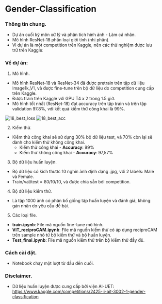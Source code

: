 # Gender-Classification
### Thông tin chung. 
- Dự án cuối kỳ môn xử lý và phân tích hình ảnh - Làm cá nhân.
- Mô hình ResNet-18 phân loại giới tính (nhị phân).
- Vì dự án là một competition trên Kaggle, nên các thử nghiệm được lưu trữ trên Kaggle: 

### Về dự án:
1. Mô hình.
- Mô hình ResNet-18 và ResNet-34 đã được pretrain trên tập dữ liệu Image1k_V1, và được fine-tune trên bộ dữ liệu do competition cung cấp trên Kaggle.
- Được train trên Kaggle với GPU T4 x 2 trong 1.5 giờ.
- Mô hình tốt nhất (ResNet-18) đạt accuracy trên tập train và trên tập validation 97.8%, với kết quả kiểm thử công khai là 99%.

![18_best_loss](https://github.com/user-attachments/assets/aeebf184-46c3-4d8b-baa9-26de678b8ddc)
![18_best_acc](https://github.com/user-attachments/assets/e2a8da88-12fa-4365-bfed-779855af7846)



2. Kiểm thử.
- Kiểm thử công khai sẽ sử dụng 30% bộ dữ liệu test, và 70% còn lại sẽ dành cho kiểm thử không công khai.
  + Kiểm thử công khai - **Accuracy**: 99%<br>
  + Kiểm thử không công khai - **Accuracy**: 97,57%<br>

3. Bộ dữ liệu huấn luyện.
- Bộ dữ liệu có kích thước 10 nghìn ảnh định dạng .jpg, với 2 labels: Male và Female.
- Train/val/test = 80/10/10, và được chia sẵn bởi competition.

4. Bộ dữ liệu kiểm thử.
- Là tập 1000 ảnh có phân bố giống tập huấn luyện và đánh giá, không gán nhãn do yêu cầu đề bài.

5. Các loại file.
- **train.ipynb**: File mã nguồn fine-tune mô hình.
- **ViT_reciproCAM.ipynb**: File mã nguồn kiểm thử có áp dụng reciproCAM trên sample nhỏ từ bộ kiểm thử và bộ huấn luyện.
- **Test_final.ipynb**: File mã nguồn kiểm thử trên bộ kiểm thử đầy đủ.

### Cách cài đặt.
- Notebook chạy một lượt từ đầu đến cuối.

### Disclaimer.
- Dữ liệu huấn luyện được cung cấp bởi viện AI-UET: https://www.kaggle.com/competitions/2425-ii-ait-3002-1-gender-classification
